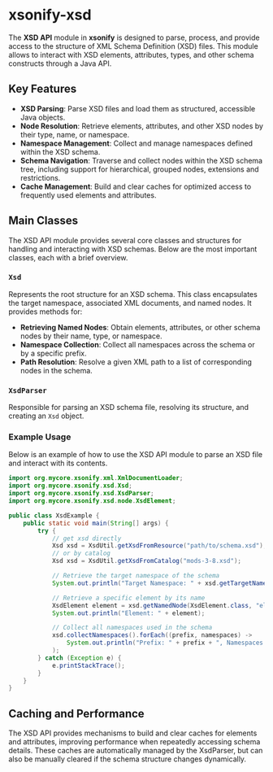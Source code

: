 # xsonify-xsd

The **XSD API** module in **xsonify** is designed to parse, process, and provide access to the structure of XML Schema
Definition (XSD) files. This module allows to interact with XSD elements, attributes, types, and other schema
constructs through a Java API.

## Key Features

- **XSD Parsing**: Parse XSD files and load them as structured, accessible Java objects.
- **Node Resolution**: Retrieve elements, attributes, and other XSD nodes by their type, name, or namespace.
- **Namespace Management**: Collect and manage namespaces defined within the XSD schema.
- **Schema Navigation**: Traverse and collect nodes within the XSD schema tree, including support for hierarchical,
  grouped nodes, extensions and restrictions.
- **Cache Management**: Build and clear caches for optimized access to frequently used elements and attributes.

## Main Classes

The XSD API module provides several core classes and structures for handling and interacting with XSD schemas. Below are
the most important classes, each with a brief overview.

### `Xsd`

Represents the root structure for an XSD schema. This class encapsulates the target namespace, associated XML documents,
and named nodes. It provides methods for:

- **Retrieving Named Nodes**: Obtain elements, attributes, or other schema nodes by their name, type, or namespace.
- **Namespace Collection**: Collect all namespaces across the schema or by a specific prefix.
- **Path Resolution**: Resolve a given XML path to a list of corresponding nodes in the schema.

### `XsdParser`

Responsible for parsing an XSD schema file, resolving its structure, and creating an `Xsd` object.

### Example Usage

Below is an example of how to use the XSD API module to parse an XSD file and interact with its contents.

```java
import org.mycore.xsonify.xml.XmlDocumentLoader;
import org.mycore.xsonify.xsd.Xsd;
import org.mycore.xsonify.xsd.XsdParser;
import org.mycore.xsonify.xsd.node.XsdElement;

public class XsdExample {
    public static void main(String[] args) {
        try {
            // get xsd directly
            Xsd xsd = XsdUtil.getXsdFromResource("path/to/schema.xsd");
            // or by catalog
            Xsd xsd = XsdUtil.getXsdFromCatalog("mods-3-8.xsd");

            // Retrieve the target namespace of the schema
            System.out.println("Target Namespace: " + xsd.getTargetNamespace());

            // Retrieve a specific element by its name
            XsdElement element = xsd.getNamedNode(XsdElement.class, "elementName", "namespaceURI");
            System.out.println("Element: " + element);

            // Collect all namespaces used in the schema
            xsd.collectNamespaces().forEach((prefix, namespaces) ->
                System.out.println("Prefix: " + prefix + ", Namespaces: " + namespaces)
            );
        } catch (Exception e) {
            e.printStackTrace();
        }
    }
}
```

## Caching and Performance

The XSD API provides mechanisms to build and clear caches for elements and attributes, improving performance when
repeatedly accessing schema details. These caches are automatically managed by the XsdParser, but can also be manually
cleared if the schema structure changes dynamically.
